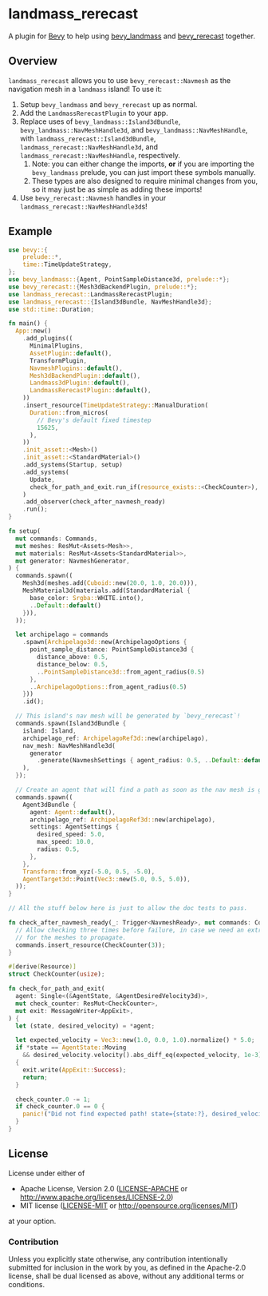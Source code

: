 # landmass_rerecast

A plugin for [Bevy](https://bevyengine.org) to help using
[bevy_landmass](https://github.com/andriyDev/landmass) and
[bevy_rerecast](https://github.com/janhohenheim/rerecast) together.

## Overview

`landmass_rerecast` allows you to use `bevy_rerecast::Navmesh` as the
navigation mesh in a `landmass` island! To use it:

1. Setup `bevy_landmass` and `bevy_rerecast` up as normal.
2. Add the `LandmassRerecastPlugin` to your app.
3. Replace uses of `bevy_landmass::Island3dBundle`,
   `bevy_landmass::NavMeshHandle3d`, and `bevy_landmass::NavMeshHandle`, with
   `landmass_rerecast::Island3dBundle`, `landmass_rerecast::NavMeshHandle3d`, and
   `landmass_rerecast::NavMeshHandle`, respectively.
   1. Note: you can either change the imports, **or** if you are importing the
      `bevy_landmass` prelude, you can just import these symbols manually.
   2. These types are also designed to require minimal changes from you, so it
      may just be as simple as adding these imports!
4. Use `bevy_rerecast::Navmesh` handles in your
   `landmass_rerecast::NavMeshHandle3d`s!

## Example

```rust
use bevy::{
    prelude::*,
    time::TimeUpdateStrategy,
};
use bevy_landmass::{Agent, PointSampleDistance3d, prelude::*};
use bevy_rerecast::{Mesh3dBackendPlugin, prelude::*};
use landmass_rerecast::LandmassRerecastPlugin;
use landmass_rerecast::{Island3dBundle, NavMeshHandle3d};
use std::time::Duration;

fn main() {
  App::new()
    .add_plugins((
      MinimalPlugins,
      AssetPlugin::default(),
      TransformPlugin,
      NavmeshPlugins::default(),
      Mesh3dBackendPlugin::default(),
      Landmass3dPlugin::default(),
      LandmassRerecastPlugin::default(),
    ))
    .insert_resource(TimeUpdateStrategy::ManualDuration(
      Duration::from_micros(
        // Bevy's default fixed timestep
        15625,
      ),
    ))
    .init_asset::<Mesh>()
    .init_asset::<StandardMaterial>()
    .add_systems(Startup, setup)
    .add_systems(
      Update,
      check_for_path_and_exit.run_if(resource_exists::<CheckCounter>),
    )
    .add_observer(check_after_navmesh_ready)
    .run();
}

fn setup(
  mut commands: Commands,
  mut meshes: ResMut<Assets<Mesh>>,
  mut materials: ResMut<Assets<StandardMaterial>>,
  mut generator: NavmeshGenerator,
) {
  commands.spawn((
    Mesh3d(meshes.add(Cuboid::new(20.0, 1.0, 20.0))),
    MeshMaterial3d(materials.add(StandardMaterial {
      base_color: Srgba::WHITE.into(),
      ..Default::default()
    })),
  ));

  let archipelago = commands
    .spawn(Archipelago3d::new(ArchipelagoOptions {
      point_sample_distance: PointSampleDistance3d {
        distance_above: 0.5,
        distance_below: 0.5,
        ..PointSampleDistance3d::from_agent_radius(0.5)
      },
      ..ArchipelagoOptions::from_agent_radius(0.5)
    }))
    .id();

  // This island's nav mesh will be generated by `bevy_rerecast`!
  commands.spawn(Island3dBundle {
    island: Island,
    archipelago_ref: ArchipelagoRef3d::new(archipelago),
    nav_mesh: NavMeshHandle3d(
      generator
        .generate(NavmeshSettings { agent_radius: 0.5, ..Default::default() }),
    ),
  });

  // Create an agent that will find a path as soon as the nav mesh is generated.
  commands.spawn((
    Agent3dBundle {
      agent: Agent::default(),
      archipelago_ref: ArchipelagoRef3d::new(archipelago),
      settings: AgentSettings {
        desired_speed: 5.0,
        max_speed: 10.0,
        radius: 0.5,
      },
    },
    Transform::from_xyz(-5.0, 0.5, -5.0),
    AgentTarget3d::Point(Vec3::new(5.0, 0.5, 5.0)),
  ));
}

// All the stuff below here is just to allow the doc tests to pass.

fn check_after_navmesh_ready(_: Trigger<NavmeshReady>, mut commands: Commands) {
  // Allow checking three times before failure, in case we need an extra frame
  // for the meshes to propagate.
  commands.insert_resource(CheckCounter(3));
}

#[derive(Resource)]
struct CheckCounter(usize);

fn check_for_path_and_exit(
  agent: Single<(&AgentState, &AgentDesiredVelocity3d)>,
  mut check_counter: ResMut<CheckCounter>,
  mut exit: MessageWriter<AppExit>,
) {
  let (state, desired_velocity) = *agent;

  let expected_velocity = Vec3::new(1.0, 0.0, 1.0).normalize() * 5.0;
  if *state == AgentState::Moving
    && desired_velocity.velocity().abs_diff_eq(expected_velocity, 1e-3)
  {
    exit.write(AppExit::Success);
    return;
  }

  check_counter.0 -= 1;
  if check_counter.0 == 0 {
    panic!("Did not find expected path! state={state:?}, desired_velocity={desired_velocity:?}");
  }
}
```

## License

License under either of

- Apache License, Version 2.0 ([LICENSE-APACHE](LICENSE-APACHE) or <http://www.apache.org/licenses/LICENSE-2.0>)
- MIT license ([LICENSE-MIT](LICENSE-MIT) or <http://opensource.org/licenses/MIT>)

at your option.

### Contribution

Unless you explicitly state otherwise, any contribution intentionally submitted
for inclusion in the work by you, as defined in the Apache-2.0 license, shall
be dual licensed as above, without any additional terms or conditions.
